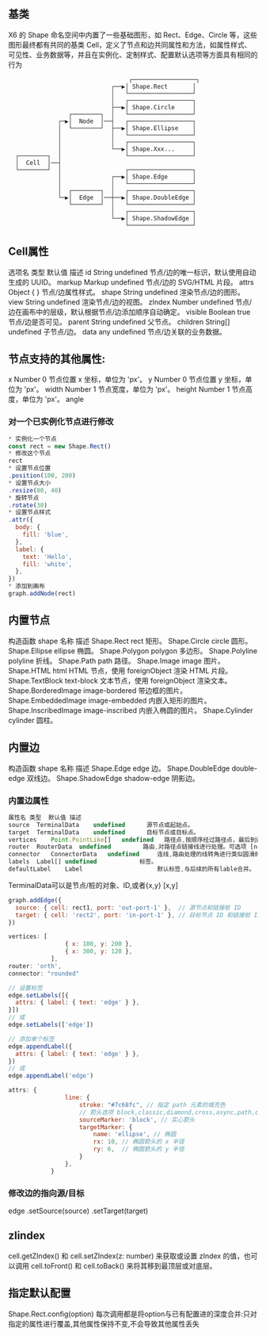 ## 基类
 X6 的 Shape 命名空间中内置了一些基础图形，如 Rect、Edge、Circle 等，这些图形最终都有共同的基类 Cell，定义了节点和边共同属性和方法，如属性样式、可见性、业务数据等，并且在实例化、定制样式、配置默认选项等方面具有相同的行为

                                      ┌──────────────────┐
                                 ┌──▶│ Shape.Rect       │
                                 │   └──────────────────┘
                                 │   ┌──────────────────┐
                                 ├──▶│ Shape.Circle     │
                     ┌────────┐  │   └──────────────────┘
                  ┌─▶│  Node  │──┤   ┌──────────────────┐
                  │  └────────┘  ├──▶│ Shape.Ellipse    │
                  │              │   └──────────────────┘
                  │              │   ┌──────────────────┐
                  │              └──▶│ Shape.Xxx...     │
      ┌────────┐  │                  └──────────────────┘
      │  Cell  │──┤                                      
      └────────┘  │                  ┌──────────────────┐
                  │              ┌──▶│ Shape.Edge       │
                  │              │   └──────────────────┘
                  │  ┌────────┐  │   ┌──────────────────┐
                  └─▶│  Edge  │──┼──▶│ Shape.DoubleEdge │
                     └────────┘  │   └──────────────────┘
                                 │   ┌──────────────────┐
                                 └──▶│ Shape.ShadowEdge │
                                     └──────────────────┘
## Cell属性
选项名	类型	默认值	描述
id	String	undefined	节点/边的唯一标识，默认使用自动生成的 UUID。
markup	Markup	undefined	节点/边的 SVG/HTML 片段。
attrs	Object	{ }	节点/边属性样式。
shape	String	undefined	渲染节点/边的图形。
view	String	undefined	渲染节点/边的视图。
zIndex	Number	undefined	节点/边在画布中的层级，默认根据节点/边添加顺序自动确定。
visible	Boolean	true	节点/边是否可见。
parent	String	undefined	父节点。
children	String[]	undefined	子节点/边。
data	any	undefined	节点/边关联的业务数据。

## 节点支持的其他属性:
x	Number	0	节点位置 x 坐标，单位为 'px'。
y	Number	0	节点位置 y 坐标，单位为 'px'。
width	Number	1	节点宽度，单位为 'px'。
height	Number	1	节点高度，单位为 'px'。
angle

### 对一个已实例化节点进行修改
  ```js
* 实例化一个节点
const rect = new Shape.Rect()
* 修改这个节点
rect
  * 设置节点位置
  .position(100, 200)
  * 设置节点大小
  .resize(80, 40)
  * 旋转节点
  .rotate(30)
  * 设置节点样式
  .attr({
    body: {
      fill: 'blue',
    },
    label: {
      text: 'Hello',
      fill: 'white',
    },
  })
  * 添加到画布
graph.addNode(rect)
  ```


## 内置节点
构造函数	shape 名称	描述
Shape.Rect	rect	矩形。
Shape.Circle	circle	圆形。
Shape.Ellipse	ellipse	椭圆。
Shape.Polygon	polygon	多边形。
Shape.Polyline	polyline	折线。
Shape.Path	path	路径。
Shape.Image	image	图片。
Shape.HTML	html	HTML 节点，使用 foreignObject 渲染 HTML 片段。
Shape.TextBlock	text-block	文本节点，使用 foreignObject 渲染文本。
Shape.BorderedImage	image-bordered	带边框的图片。
Shape.EmbeddedImage	image-embedded	内嵌入矩形的图片。
Shape.InscribedImage	image-inscribed	内嵌入椭圆的图片。
Shape.Cylinder	cylinder	圆柱。

## 内置边
构造函数	shape 名称	描述
Shape.Edge	edge	边。
Shape.DoubleEdge	double-edge	双线边。
Shape.ShadowEdge	shadow-edge	阴影边。

### 内置边属性
```js
属性名	类型	默认值	描述
source	TerminalData	undefined	   源节点或起始点。
target	TerminalData	undefined	   目标节点或目标点。
vertices	Point.PointLike[]	undefined	路径点,按顺序经过路径点，最后到达target点。
router	RouterData	undefined	      路由,对路径点链接线进行处理。可选项 [normal,orth,oneSide,manhattan,metro,er],可自定义
connector	ConnectorData	undefined	  连线,路由处理的线转角进行类似圆滑的处理. 可选项 [normal,rounded,smooth,jumpover],可自定义
labels	Label[]	undefined	         标签。
defaultLabel	Label	                  默认标签,与后续的所有lable合并。
```
TerminalData可以是节点/桩的对象、ID,或者{x,y} [x,y]
```js
graph.addEdge({
  source: { cell: rect1, port: 'out-port-1' },  // 源节点和链接桩 ID
  target: { cell: 'rect2', port: 'in-port-1' }, // 目标节点 ID 和链接桩 ID
})

vertices: [
                { x: 100, y: 200 },
                { x: 300, y: 120 },
            ],
router: 'orth',
connector: "rounded"
```
```js
// 设置标签
edge.setLabels([{
  attrs: { label: { text: 'edge' } },
}])
// 或
edge.setLabels(['edge'])

// 添加单个标签
edge.appendLabel({
  attrs: { label: { text: 'edge' } },
})
// 或
edge.appendLabel('edge')

```
```js
attrs: {
                line: {
                    stroke: "#7c68fc", // 指定 path 元素的填充色
                    // 箭头选项 block,classic,diamond,cross,async,path,circle,circlePlus,ellipse, 可自定义svg箭头
                    sourceMarker: 'block', // 实心箭头
                    targetMarker: {       
                        name: 'ellipse', // 椭圆
                        rx: 10, // 椭圆箭头的 x 半径
                        ry: 6,  // 椭圆箭头的 y 半径
                    }
                },
            }
```



### 修改边的指向源/目标
edge
  .setSource(source)
  .setTarget(target)

## zIindex
cell.getZIndex() 和 cell.setZIndex(z: number) 来获取或设置 zIndex 的值，也可以调用 cell.toFront() 和 cell.toBack() 来将其移到最顶层或对底层。

## 指定默认配置
Shape.Rect.config(option)
每次调用都是将option与已有配置进的深度合并:只对指定的属性进行覆盖,其他属性保持不变,不会导致其他属性丢失
